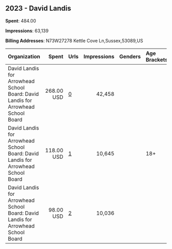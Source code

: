 ## 2023 - David Landis 
**Spent**: 484.00

**Impressions**: 63,139

**Billing Addresses**: N73W27278 Kettle Cove Ln,Sussex,53089,US

|Organization|Spent|Urls|Impressions|Genders|Age Brackets|Country Codes|
|:---|---:|:---|---:|:---|:---|:---|
|David Landis for Arrowhead School Board: David Landis for Arrowhead School Board|268.00 USD|[0](https://www.snap.com/political-ads/asset/a0a511f130050fba5a44995974301acf3166e5800589ec56764ea425aac549db?mediaType=jpeg)|42,458|||united states|
|David Landis for Arrowhead School Board: David Landis for Arrowhead School Board|118.00 USD|[1](https://www.snap.com/political-ads/asset/c4a209fcb935e0f35ef5639a3fb7bbf2db2b0a92e0eb3a0011823dbc97013c92?mediaType=jpeg)|10,645||18+|united states|
|David Landis for Arrowhead School Board: David Landis for Arrowhead School Board|98.00 USD|[2](https://www.snap.com/political-ads/asset/26f8c3e3eb95518c91361e03099105827328b2ec075663ac892754cce820e6af?mediaType=jpeg)|10,036|||united states|

